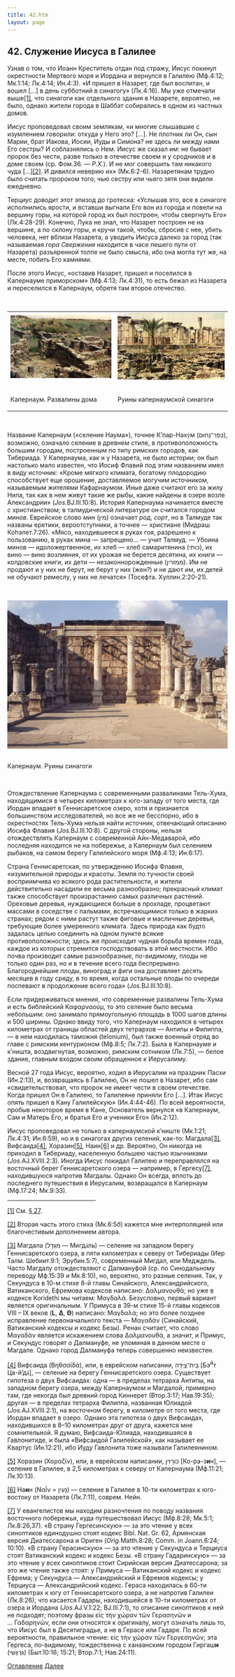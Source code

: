 ```yaml
---
title: 42.htm
layout: page
---
```




<title>Руслан Хазарзар. Сын Человеческий. Глава сорок вторая</title>


<h2>42. Служение Иисуса в Галилее</h2>

<p>Узнав о том, что Иоанн Креститель отдан под стражу, Иисус покинул
окрестности Мертвого моря и Иордана и вернулся в Галилею (Мф.4:12; Мк.1:14;
Лк.4:14; Ин.4:3). «И пришел в Назарет, где был воспитан, и вошел&nbsp;[...] в
день субботний в синагогу» (Лк.4:16). Мы уже отмечали выше<a href="#_ftn1"
name="_ftnref1">[1]</a>, что синагоги как отдельного здания в Назарете,
вероятно, не было, однако жители города в Шаббат собирались в одном из частных
домов.</p>

<p>Иисус проповедовал своим землякам, «и многие слышавшие с изумлением
говорили: откуда у Него это?&nbsp;[...]. Не плотник ли Он, сын Марии, брат
Иакова, Иосии, Иуды и Симона? не здесь ли между нами Его сестры? И соблазнялись
о Нем. Иисус же сказал им: не бывает пророк без чести, разве только в отечестве
своем и у сродников и в доме своем (ср.&nbsp;Фом.36. — <i>Р.Х.</i>). И не мог
совершить там никакого чуда&nbsp;[...]<a href="#_ftn2" name="_ftnref2">[2]</a>.
И дивился неверию их» (Мк.6:2-6). Назаретянам трудно было считать пророком
того, чью сестру или чьего зятя они видели ежедневно.</p>

<p style='margin-bottom:6.0pt'>Терциус доводит этот эпизод до гротеска:
«Услышав это, все в синагоге исполнились ярости, и вставши выгнали Его вон из
города и повели на вершину горы, на которой город их был построен, чтобы
свергнуть Его» (Лк.4:28-29). Конечно, Лука не знал, что Назарет построен не на
вершине, а по склону горы, и кручи такой, чтобы, сбросив с нее, убить человека,
нет вблизи Назарета, а уводить Иисуса далеко за город (так называемая <i>гора
Свержения</i> находится в часе пешего пути от Назарета) разъяренной толпе не
было смысла, ибо она могла тут же, на месте, побить Его камнями.</p>

<p>После этого Иисус, «оставив Назарет, пришел и поселился в Капернауме
приморском» (Мф.4:13; Лк.4:31), то есть бежал из Назарета и переселился в
Капернаум, обретя там второе отечество.</p>

<p class=c>&nbsp;</p>
<table align="center" width="780" border="0">
<tr>
<td width="390" align="center"><img src="design/kphrnhm1.jpg"
alt="Капернаум" align="center" border="0"></td>
<td width="390" align="center"><img src="design/kphrnhm2.jpg"
alt="Капернаум" align="center" border="0"></td>
</tr>
<tr>
<td><p class=c><br>Капернаум. Развалины дома</p></td>
<td><p class=c><br>Руины капернаумской синагоги</p></td>
</tr>
</table>
<p class=c>&nbsp;</p>

<p>Название Капернаум («селение Наума»), точнее К’пар-Нах<font
face="Times New Roman">&yacute;</font>м (<span
dir=RTL>&#1499;&#1468;&#1456;&#1508;&#1463;&#1512;&#1470;&#1504;&#1463;&#1495;&#1493;&#1468;&#1501;</span><span
dir=LTR></span><span dir=LTR></span>), возможно, означало селение в древнем
стиле, в противоположность большим городам, построенным по типу римских
городов, как Тибериада. У Капернаума, как и у Назарета, не было истории; он был
настолько мало известен, что Иосиф Флавий под этим названием имел в виду
источник: «Кроме мягкого климата, богатому плодородию способствует еще
орошение, доставляемое могучим источником, называемым жителями Кафарнаумом.
Иные даже считают его за жилу Нила, так как в нем живут такие же рыбы, какие
найдены в озере возле Александрии» (<i>Jos.</i>BJ.III.10:8). История Капернаума
начинается вместе с христианством; в талмудической литературе он считался
городом <i>минов</i>. Еврейское слово <i>мин</i> (<span
dir=RTL></span>&#1502;&#1460;&#1497;&#1503;<span dir=LTR></span>) означает
<i>род</i>, <i>сорт</i>, но в Талмуде так названы еретики, вероотступники, а
точнее — христиане (Мидраш Коhэлет.7:26). «Мясо, находившееся в руках гоя,
разрешено к пользованию, в руках мина — запрещено... — учит Талмуд. —
Убоина минов — идоложертвенное, их хлеб — хлеб самаритянина <span
dir=rtl>(&#1499;&#1493;&#1514;&#1497;)</span><span dir=ltr></span><span
dir=ltr></span>, их вино — вино возлияния, от их урожая не берется десятина, их
книги — колдовские книги, их дети — незаконнорожденные <span
dir=rtl>(&#1502;&#1502;&#1494;&#1512;&#1497;&#1503;)</span><span
dir=ltr></span><span dir=ltr></span>. Им не продают и у них не берут, не берут
у них (жен?) и не дают им, их детей не обучают ремеслу, у них не лечатся»
(Тосефта. Хуллин.2:20-21).</p>

<p class=c>&nbsp;</p>
<p class=c><img src="design/kphrnhm3.jpg" alt="Капернаум"
align="center" border="0"></p>
<p class=c><br>Капернаум. Руины синагоги</p>
<p class=c>&nbsp;</p>

<p>Отождествление Капернаума с современными развалинами Тель-Хума, находящимися
в четырех километрах к юго-западу от того места, где Иордан впадает в
Геннисаретское озеро, хотя и признается большинством исследователей, но все же
не бесспорно, ибо в окрестностях Тель-Хума нельзя найти источник, отвечающий
описанию Иосифа Флавия (<i>Jos.</i>BJ.III.10:8). С другой стороны, нельзя
отождествлять Капернаум с современной Айн-Медаварой, ибо последняя находится не
на побережье, а Капернаум был селением рыбаков, на самом берегу Галилейского
моря (Мф.4:13; Ин.6:17).</p>

<p>Страна Геннисаретская, по утверждению Иосифа Флавия, «изумительной природы и
красоты. Земля по тучности своей восприимчива ко всякого рода растительности, и
жители действительно насадили ее весьма разнообразно; прекрасный климат также
способствует произрастанию самых различных растений. Ореховые деревья,
нуждающиеся больше в прохладе, процветают массами в соседстве с пальмами,
встречающимися только в жарких странах; рядом с ними растут также фиговые и
масличные деревья, требующие более умеренного климата. Здесь природа как будто
задалась целью соединить на одном пункте всякие противоположности; здесь же
происходит чудная борьба времен года, каждое из которых стремится
господствовать в этой местности. Ибо почва производит самые разнообразные,
по-видимому, плоды не только один раз, но и в течение всего года беспрерывно.
Благороднейшие плоды, виноград и фиги она доставляет десять месяцев в году
сряду, в то время, когда остальные плоды по очереди поспевают в продолжение
всего года» (<i>Jos.</i>BJ.III.10:8).</p>

<p style='margin-bottom:6.0pt'>Если придерживаться мнения, что современные
развалины Тель-Хума и есть библейский <span
class=g>&#922;&#945;&#966;&#945;&#961;&#957;&#945;&#959;&#973;&#956;</span>, то
это селение было весьма небольшим: оно занимало прямоугольную площадь в 1000
шагов длины и 500 ширины. Однако ввиду того, что Капернаум находился в четырех
километрах от границы областей двух тетрархов — Антипы и Филиппа, — в нем
находилась таможня (telonium), был также военный отряд во главе с римским
кентурионом (Мф.8:5; Лк.7:2). Была в Капернауме и к’ништа, воздвигнутая,
возможно, римским сотником (Лк.7:5), — белое здание, главным входом своим
обращенное к Иерусалиму.</p>

<p>Весной 27 года Иисус, вероятно, ходил в Иерусалим на праздник Пасхи
(Ин.2:13), и, возвращаясь в Галилею, Он не пошел в Назарет, ибо сам
«свидетельствовал, что пророк не имеет чести в своем отечестве. Когда пришел Он
в Галилею, то Галилеяне приняли Его&nbsp;[...]. Итак Иисус опять пришел в Кану
Галилейскую» (Ин.4:44-46). По всей вероятности, пробыв некоторое время в Кане,
Основатель вернулся «в Капернаум, Сам и Матерь Его, и братья Его и ученики Его»
(Ин.2:12).</p>

<p>Иисус проповедовал не только в капернаумской к’ниште (Мк.1:21; Лк.4:31;
Ин.6:59), но и в синагогах других селений, как-то: Магдала<a href="#_ftn3"
name="_ftnref3">[3]</a>, Вифсаида<a href="#_ftn4" name="_ftnref4">[4]</a>,
Хоразин<a href="#_ftn5" name="_ftnref5">[5]</a>, Наин<a href="#_ftn6"
name="_ftnref6">[6]</a> и&nbsp;др. Вероятно, Он никогда не приходил в
Тибериаду, населенную большею частью язычниками (<i>Jos.</i>AJ.XVIII.2:3).
Иногда Иисус покидал Галилею и переправлялся на восточный берег Геннисаретского
озера — например, в Гергесу<a href="#_ftn7" name="_ftnref7">[7]</a>,
находившуюся напротив Магдалы. Однако Он всегда, вплоть до последнего
путешествия в Иерусалим, возвращался в Капернаум (Мф.17:24; Мк.9:33).</p>

<hr align="left" width="40%">

<p class=s><a href="#_ftnref1" name="_ftn1">[1]</a> См. <a
href="27">§ 27</a>.</p>

<p class=s><a href="#_ftnref2" name="_ftn2">[2]</a> Вторая часть этого стиха
(Мк.6:5<i>б</i>) кажется мне интерполяцией или благочестивым дополнением
автора.</p>

<p class=s><a href="#_ftnref3" name="_ftn3">[3]</a> Магдала (<span
dir=RTL></span>&#1502;&#1460;&#1490;&#1468;&#1456;&#1491;&#1468;&#1464;&#1500;<span
dir=LTR></span> — Мигд<font face="Times New Roman">&aacute;</font>ль) — селение
на западном берегу Геннисаретского озера, в пяти километрах к северу от
Тибериады (Иер Талм. Шебиит.9:1; Эрубин.5:7), современный Мигдал, или Медждель.
Часто Магдалу отождествляют с Далмануфой (ср.&nbsp;по Синодальному переводу
Мф.15:39 и Мк.8:10), но, вероятно, это разные селения. Так, у Секундуса в 10-м
стихе 8-й главы Синайского, Александрийского, Ватиканского, Ефремова кодексов
написано: <span
class=g>&#916;&#945;&#955;&#956;&#945;&#957;&#959;&#965;&#952;&#940;</span>; но
уже в кодексе Koridethi мы читаем: <span
class=g>&#924;&#945;&#947;&#948;&#945;&#955;&#940;</span>. Безусловно, первый
вариант является оригинальным. У Примуса в 39-м стихе 15-й главы кодексов
VIII – IX&nbsp;веков (<b>L</b>,&nbsp;<b>&#916;</b>,&nbsp;<b>&#920;</b>)
написано: <span class=g>&#924;&#945;&#947;&#948;&#945;&#955;&#940;</span>; но
это более позднее исправление первоначального текста — <span
class=g>&#924;&#945;&#947;&#945;&#948;&#940;&#957;</span> (Синайский,
Ватиканский кодексы и кодекс Безы). Ренан считает, что слово <span
class=g>&#924;&#945;&#947;&#945;&#948;&#940;&#957;</span> является искажением
слова <span
class=g>&#916;&#945;&#955;&#956;&#945;&#957;&#959;&#965;&#952;&#940;</span>, а
значит, и Примус, и Секундус говорят о Далмануфе, не упоминая в данном месте о
Магдале. Однако город Далмануфа теперь совершенно неизвестен.</p>

<p class=s><a href="#_ftnref4" name="_ftn4">[4]</a> Вифсаида (<span
class=g>&#914;&#951;&#952;&#963;&#945;&#970;&#948;&#940;</span>), или, в
еврейском написании, <span dir=RTL>&#1489;&#1468;&#1461;&#1497;&#1514;&#1470;&#1510;&#1464;&#1497;&#1456;&#1491;&#1464;&#1492;</span><span
dir=LTR></span><span dir=LTR></span> [Бэ<sup>й</sup>т Ца-й’д<font
face="Times New Roman">&aacute;</font>], — селение на берегу Геннисаретского
озера. Существует гипотеза о двух Вифсаидах: одна — в пределах тетрарха Антипы,
на западном берегу озера, между Капернаумом и Магдалой, примерно там, где
некогда был древний город Киннерет (Втор.3:17; Нав.19:35); другая — в пределах
тетрарха Филиппа, названная Юлиадой (<i>Jos.</i>AJ.XVIII.2:1), на восточном
берегу, в километре от того места, где Иордан впадает в озеро. Однако эта
гипотеза о двух Вифсаидах, находившихся в 8–10 километрах друг от друга,
кажется мне сомнительной. Я думаю, Вифсаида-Юлиада, находившаяся в Гавлонитиде,
и была «Вифсаидой Галилейской», как называет ее Квартус (Ин.12:21), ибо Иуду
Гавлонита тоже называли Галилеянином.</p>

<p class=s><a href="#_ftnref5" name="_ftn5">[5]</a> Хоразин (<span
class=g>&#935;&#959;&#961;&#945;&#950;&#943;&#957;</span>), или, в еврейском
написании, <span dir=RTL></span>&#1499;&#1468;&#1493;&#1465;&#1512;&#1464;&#1494;&#1460;&#1497;&#1503;<span
dir=LTR></span> [Ко-ра-з<b>и</b>н], — селение в Галилее, в 2,5 километрах к
северу от Капернаума (Мф.11:21; Лк.10:13).</p>

<p class=s><a href="#_ftnref6" name="_ftn6">[6]</a> На<b>и</b>н (<span
class=g>&#925;&#945;&#912;&#957;</span> = <span
dir=RTL></span>&#1504;&#1464;&#1506;&#1460;&#1497;&#1503;<span dir=LTR></span>)
— селение в Галилее в 10-ти километрах к юго-востоку от Назарета (Лк.7:11),
соврем. Нейн.</p>

<p class=s><a href="#_ftnref7" name="_ftn7">[7]</a> У евангелистов мы находим
разночтения по поводу названия восточного побережья, куда путешествовал Иисус
(Мф.8:28; Мк.5:1; Лк.8:26,37). «В страну Гергесинскую» — за это чтение у всех
синоптиков единодушно стоят кодекс Bibl. Nat. Gr.&nbsp;62, Армянская версия
Диатессарона и Ориген (<i>Orig.</i>Matth.8:28; Comm. in Joann.6:24; 10:10). «В
страну Герасинскую» — за это чтение у Секундуса и Терциуса стоят Ватиканский
кодекс и кодекс Безы. «В страну Гадаринскую» — за это чтение у всех синоптиков
стоит Сирийская версия Диатессарона; за это же чтение также стоят: у Примуса —
Ватиканский кодекс и кодекс Ефрема; у Секундуса — Александрийский и Ефремов
кодексы; у Терциуса — Александрийский кодекс. Гераса находилась в 60-ти
километрах к югу от Геннисаретского озера, а не напротив Галилеи (Лк.8:26); что
касается Гадары, находившейся в 10-ти километрах от озера и Иордана
(<i>Jos.</i>AJ.V.1:22; BJ.III.7:1), то описание синоптиков к ней не подходят;
поэтому фразы <span class=g>&#949;&#7984;&#962;
&#964;&#8052;&#957; &#967;&#974;&#961;&#945;&#957; &#964;&#8182;&#957;
&#915;&#949;&#961;&#945;&#963;&#951;&#957;&#8182;&#957;</span> и <span
class=g>...&nbsp;&#915;&#945;&#948;&#945;&#961;&#951;&#957;&#8182;&#957;</span>,
если они относятся к оригиналу, могут означать лишь то, что Иисус был в
Десятиградье, а не в Герасе или Гадаре. По всей вероятности, правильное чтение:
<span class=g>&#949;&#7984;&#962;
&#964;&#8052;&#957; &#967;&#974;&#961;&#945;&#957; &#964;&#8182;&#957;
&#915;&#949;&#961;&#947;&#949;&#963;&#951;&#957;&#8182;&#957;</span>; эта
Гергеса, по-видимому, тождественна с ханаанским городом Гиргаш<b>и</b> (<span
dir=RTL></span>&#1490;&#1468;&#1460;&#1512;&#1456;&#1490;&#1468;&#1464;&#1513;&#1473;&#1460;&#1497;<span
dir=LTR></span>) (Быт.10:16; 15:21; Втор.7:1; Нав.24:11).</p>

<a href="index">Оглавление</a> <a href="43">Далее</a>

